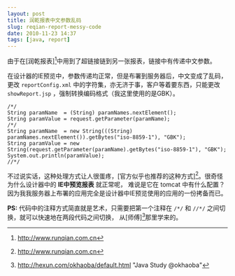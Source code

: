 ```yaml
---
layout: post
title: 润乾报表中文参数乱码
slug: reqian-report-messy-code
date: 2010-11-23 14:37
tags: [java, report]
---
```


由于在[润乾报表][^1]中用到了超链接链到另一张报表，链接中有传递中文参数。

在设计器的IE预览中，参数传递均正常，但是布署到服务器后，中文变成了乱码，更改 `reportConfig.xml` 中的字符集，亦无济于事，客户等着要东西，只能更改`showReport.jsp` ，强制转换编码格式（我这里使用的是GBK）。

    /*/
    String paramName  = (String) paramNames.nextElement();
    String paramValue = request.getParameter(paramName);
    /*/
    String paramName  = new String(((String) paramNames.nextElement()).getBytes("iso-8859-1"), "GBK");
    String paramValue = new String(request.getParameter(paramName).getBytes("iso-8859-1"), "GBK");
    System.out.println(paramValue);
    //*/

不过说实话，这种处理方式让人很蛋疼，[官方似乎也推荐的这种方式][^1]。很奇怪为什么设计器中的 **IE中预览报表** 就正常呢，
难说是它在 tomcat 中有什么配置？因为我我服务器上布署的应用完全是设计器中IE预览使用的应用的一份拷备而已。

**PS:** 代码中的注释方式简直就是艺术，只需要把第一个注释在 `/*/` 和 `//*/` 之间切换，就可以快速地在两段代码之间切换，
从[师傅][^3]那里学来的。

[^1]: http://www.runqian.com.cn
[^2]: http://www.runqian.com.cn/archives/28.html "润乾报表参数传入时产生中文乱码 - 润乾报表知识库"
[^3]: http://hexun.com/okhaoba/default.html "Java Study @okhaoba"

